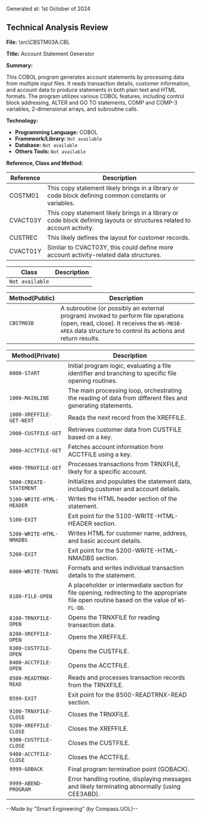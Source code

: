 Generated at: 1st October of 2024

## Technical Analysis Review

**File:**  \src\CBSTM03A.CBL

**Title:**  Account Statement Generator

**Summary:** 

This COBOL program generates account statements by processing data from multiple input files. It reads transaction details, customer information, and account data to produce statements in both plain text and HTML formats. The program utilizes various COBOL features, including control block addressing, ALTER and GO TO statements, COMP and COMP-3 variables, 2-dimensional arrays, and subroutine calls.

**Technology:**

* **Programming Language:** COBOL
* **Framework/Library:**  `Not available`
* **Database:** `Not available` 
* **Others Tools:** `Not available`

**Reference, Class and Method:**

| Reference | Description |
|---|---|
| COSTM01 |  This copy statement likely brings in a library or code block defining common constants or variables. |
| CVACT03Y | This copy statement likely brings in a library or code block defining layouts or structures related to account activity. |
| CUSTREC | This likely defines the layout for customer records. |
| CVACT01Y | Similar to CVACT03Y, this could define more account activity-related data structures. |

| Class | Description |
|---|---|
| `Not available` |  |

| Method(Public) | Description |
|---|---|
| `CBSTM03B` |  A subroutine (or possibly an external program) invoked to perform file operations (open, read, close).  It receives the `WS-M03B-AREA` data structure to control its actions and return results. |

| Method(Private) | Description |
|---|---|
| `0000-START` |  Initial program logic, evaluating a file identifier and branching to specific file opening routines. |
| `1000-MAINLINE` | The main processing loop, orchestrating the reading of data from different files and generating statements. |
| `1000-XREFFILE-GET-NEXT` | Reads the next record from the XREFFILE. |
| `2000-CUSTFILE-GET` | Retrieves customer data from CUSTFILE based on a key. |
| `3000-ACCTFILE-GET` | Fetches account information from ACCTFILE using a key. |
| `4000-TRNXFILE-GET` |  Processes transactions from TRNXFILE, likely for a specific account. |
| `5000-CREATE-STATEMENT` |  Initializes and populates the statement data, including customer and account details. |
| `5100-WRITE-HTML-HEADER` |  Writes the HTML header section of the statement. |
| `5100-EXIT` | Exit point for the 5100-WRITE-HTML-HEADER section. |
| `5200-WRITE-HTML-NMADBS` |  Writes HTML for customer name, address, and basic account details. |
| `5200-EXIT` | Exit point for the 5200-WRITE-HTML-NMADBS section. |
| `6000-WRITE-TRANS` |  Formats and writes individual transaction details to the statement. |
| `8100-FILE-OPEN` |  A placeholder or intermediate section for file opening, redirecting to the appropriate file open routine based on the value of `WS-FL-DD`. |
| `8100-TRNXFILE-OPEN` |  Opens the TRNXFILE for reading transaction data. |
| `8200-XREFFILE-OPEN` |  Opens the XREFFILE. |
| `8300-CUSTFILE-OPEN` |  Opens the CUSTFILE. |
| `8400-ACCTFILE-OPEN` |  Opens the ACCTFILE. |
| `8500-READTRNX-READ` |  Reads and processes transaction records from the TRNXFILE. |
| `8599-EXIT` | Exit point for the 8500-READTRNX-READ section. |
| `9100-TRNXFILE-CLOSE` |  Closes the TRNXFILE. |
| `9200-XREFFILE-CLOSE` |  Closes the XREFFILE. |
| `9300-CUSTFILE-CLOSE` |  Closes the CUSTFILE. |
| `9400-ACCTFILE-CLOSE` |  Closes the ACCTFILE. |
| `9999-GOBACK` |  Final program termination point (GOBACK). |
| `9999-ABEND-PROGRAM` |  Error handling routine, displaying messages and likely terminating abnormally (using CEE3ABD). |

--Made by "Smart Engineering" (by Compass.UOL)--